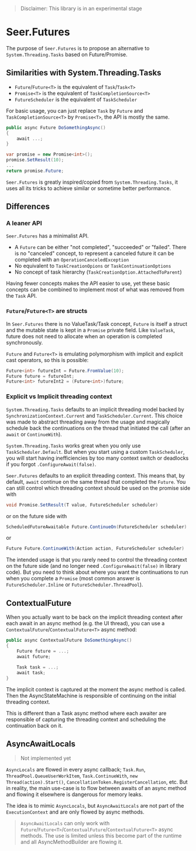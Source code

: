 > Disclaimer: This library is in an experimental stage

# Seer.Futures
The purpose of `Seer.Futures` is to propose an alternative to `System.Threading.Tasks` based on Future/Promise.

## Similarities with System.Threading.Tasks
- `Future`/`Future<T>` is the equivalent of `Task`/`Task<T>`
-  `Promise<T>` is the equivalent of `TaskCompletionSource<T>`
- `FutureScheduler` is the equivalent of `TaskScheduler`

For basic usage, you can just replace `Task` by `Future` and `TaskCompletionSource<T>` by `Promise<T>`, the API is mostly the same.

```c#
public async Future DoSomethingAsync()
{
    await ...;
}
```

```c#
var promise = new Promise<int>();
promise.SetResult(10);
...
return promise.Future;

```

`Seer.Futures` is greatly inspired/copied from `System.Threading.Tasks`, it uses all its tricks to achieve similar or sometime better performance.

## Differences
### A leaner API
`Seer.Futures` has a minimalist API.
- A `Future` can be either "not completed", "succeeded" or "failed". There is no "canceled" concept, to represent a canceled future it can be completed with an `OperationCanceledException`
- No equivalent to `TaskCreationOpions` or `TaskContinuationOptions`
- No concept of task hierarchy (`TaskCreationOption.AttachedToParent`)

Having fewer concepts makes the API easier to use, yet these basic concepts can be combined to implement most of what was removed from the `Task` API.

### `Future`/`Future<T>` are structs
In `Seer.Futures` there is no ValueTask/Task concept, `Future` is itself a struct and the mutable state is kept in a `Promise` private field. Like `ValueTask`, future does not need to allocate when an operation is completed synchronously.

`Future` and `Future<T>` is emulating polymorphism with implicit and explicit cast operators, so this is possible:
```c#
Future<int> futureInt = Future.FromValue(10);
Future future = futureInt;
Future<int> futureInt2 = (Future<int>)future;
```

### Explicit vs Implicit threading context
`System.Threading.Tasks` defaults to an implicit threading model backed by `SynchronizationContext.Current` and `TaskScheduler.Current`. This choice was made to abstract threading away from the usage and magically schedule back the continuations on the thread that initiated the call (after an `await` or `ContinueWith`).

`System.Threading.Tasks` works great when you only use `TaskScheduler.Default`. But when you start using a custom `TaskScheduler`, you will start having inefficiencies by too many context switch or deadlocks if you forgot `.ConfigureAwait(false)`.

`Seer.Futures` defaults to an explicit threading context. This means that, by default, `await` continue on the same thread that completed the `Future`. You can still control which threading context should be used on the promise side with
```c#
void Promise.SetResult(T value, FutureScheduler scheduler)
```
 or on the future side with
 ```c#
 ScheduledFutureAwaitable Future.ContinueOn(FutureScheduler scheduler)
 ```
or
```c#
Future Future.ContinueWith(Action action, FutureScheduler scheduler)
```

The intended usage is that you rarely need to control the threading context on the future side (and no longer need `.ConfigureAwait(false)` in library code). But you need to think about where you want the continuations to run when you complete a `Promise` (most common answer is `FutureScheduler.Inline` or `FutureScheduler.ThreadPool`).

## ContextualFuture
When you actually want to be back on the implicit threading context after each await in an async method (e.g. the UI thread), you can use a `ContextualFuture`/`ContextualFuture<T>` async method:

```c#
public async ContextualFuture DoSomethingAsync()
{
    Future future = ...;
    await future;
    
    Task task = ...;
    await task;
}
```

The implicit context is captured at the moment the async method is called. Then the AsyncStateMachine is responsible of continuing on the initial threading context.

This is different than a Task async method where each awaiter are responsible of capturing the threading context and scheduling the continuation back on it.

## AsyncAwaitLocals
> Not implemented yet

`AsyncLocals` are flowed in every async callback; `Task.Run`, `ThreadPool.QueueUserWorkItem`, `Task.ContinueWith`, `new Thread(action).Start()`, `CancellationToken.RegisterCancellation`, etc. But in reality, the main use-case is to flow between awaits of an async method and flowing it elsewhere is dangerous for memory leaks.

The idea is to mimic `AsyncLocals`, but `AsyncAwaitLocals` are not part of the `ExecutionContext` and are only flowed by async methods.

> `AsyncAwaitLocals` can only work with `Future`/`Future<T>`/`ContextualFuture`/`ContextualFuture<T>` async methods. The use is limited unless this become part of the runtime and all AsyncMethodBuilder are flowing it.
